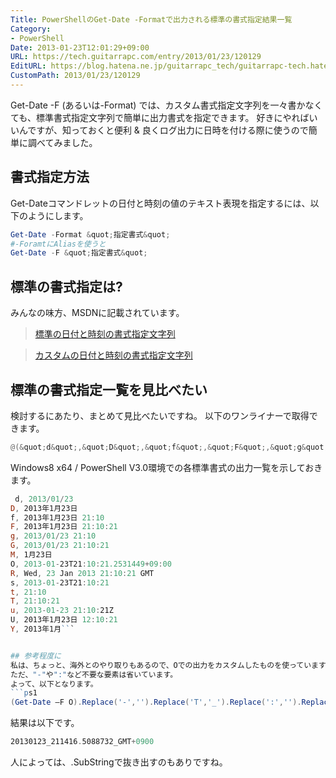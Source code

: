 ```yaml
---
Title: PowerShellのGet-Date -Formatで出力される標準の書式指定結果一覧
Category:
- PowerShell
Date: 2013-01-23T12:01:29+09:00
URL: https://tech.guitarrapc.com/entry/2013/01/23/120129
EditURL: https://blog.hatena.ne.jp/guitarrapc_tech/guitarrapc-tech.hatenablog.com/atom/entry/11696248318757675325
CustomPath: 2013/01/23/120129
---
```


Get-Date -F (あるいは-Format) では、カスタム書式指定文字列を一々書かなくても、標準書式指定文字列で簡単に出力書式を指定できます。
好きにやればいいんですが、知っておくと便利 &amp; 良くログ出力に日時を付ける際に使うので簡単に調べてみました。



## 書式指定方法
Get-Dateコマンドレットの日付と時刻の値のテキスト表現を指定するには、以下のようにします。
```ps1
Get-Date -Format &quot;指定書式&quot;
#-ForamtにAliasを使うと
Get-Date -F &quot;指定書式&quot;
```


## 標準の書式指定は?
みんなの味方、MSDNに記載されています。
<blockquote><a href="http://msdn.microsoft.com/ja-jp/library/vstudio/az4se3k1.aspx" target="_blank">標準の日付と時刻の書式指定文字列</a></blockquote>
<blockquote><a href="http://msdn.microsoft.com/ja-jp/library/vstudio/8kb3ddd4.aspx" target="_blank">カスタムの日付と時刻の書式指定文字列</a></blockquote>

## 標準の書式指定一覧を見比べたい
検討するにあたり、まとめて見比べたいですね。
以下のワンライナーで取得できます。

```ps1
@(&quot;d&quot;,&quot;D&quot;,&quot;f&quot;,&quot;F&quot;,&quot;g&quot;,&quot;G&quot;,&quot;M&quot;,&quot;O&quot;,&quot;R&quot;,&quot;s&quot;,&quot;t&quot;,&quot;T&quot;,&quot;u&quot;,&quot;U&quot;,&quot;Y&quot;) | %{$date=Get-Date -F $_ ;&quot;$_, $date&quot;}
```


Windows8 x64 / PowerShell V3.0環境での各標準書式の出力一覧を示しておきます。
```ps1
 d, 2013/01/23
D, 2013年1月23日
f, 2013年1月23日 21:10
F, 2013年1月23日 21:10:21
g, 2013/01/23 21:10
G, 2013/01/23 21:10:21
M, 1月23日
O, 2013-01-23T21:10:21.2531449+09:00
R, Wed, 23 Jan 2013 21:10:21 GMT
s, 2013-01-23T21:10:21
t, 21:10
T, 21:10:21
u, 2013-01-23 21:10:21Z
U, 2013年1月23日 12:10:21
Y, 2013年1月```


## 参考程度に
私は、ちょっと、海外とのやり取りもあるので、Oでの出力をカスタムしたものを使っています。
ただ、"-"や":"など不要な要素は省いています。
よって、以下となります。
```ps1
(Get-Date –F O).Replace('-','').Replace('T','_').Replace(':','').Replace(’+','_GMT+')
```

結果は以下です。
```ps1
20130123_211416.5088732_GMT+0900
```

人によっては、.SubStringで抜き出すのもありですね。
